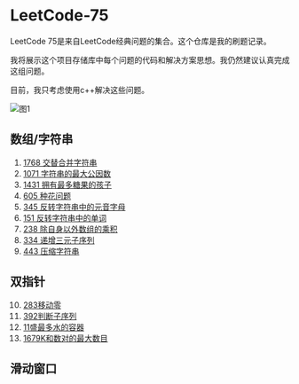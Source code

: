 # LeetCode-75

LeetCode 75是来自LeetCode经典问题的集合。这个仓库是我的刷题记录。



我将展示这个项目存储库中每个问题的代码和解决方案思想。我仍然建议认真完成这组问题。



目前，我只考虑使用c++解决这些问题。



![图1](https://assets.leetcode.cn/aliyun-lc-upload/study_plan_v2/leetcode-75/cover)

## 数组/字符串

1. [1768 交替合并字符串](1768交替合并字符串)
2. [1071 字符串的最大公因数](1071字符串的最大公因数)
3. [1431 拥有最多糖果的孩子](1431拥有最多糖果的孩子)
4. [605 种花问题](605种花问题)
5. [345 反转字符串中的元音字母](345反转字符串中的元音字母)
6. [151 反转字符串中的单词](151反转字符串中的单词)
7. [238 除自身以外数组的乘积](238除自身以外数组的乘积)
8. [334 递增三元子序列](334递增三元子序列)
9. [443 压缩字符串](443压缩字符串)

## 双指针
10. [283移动零](283移动零)
11. [392判断子序列](392判断子序列)
12. [11盛最多水的容器](11盛最多水的容器)
13. [1679K和数对的最大数目](1679K和数对的最大数目)

## 滑动窗口